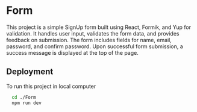 
# Form

This project is a simple SignUp form built using React, Formik, and Yup for validation. It handles user input, validates the form data, and provides feedback on submission. The form includes fields for name, email, password, and confirm password. Upon successful form submission, a success message is displayed at the top of the page.



## Deployment

To run this project in local computer

```bash
  cd ./Form
  npm run dev
```

